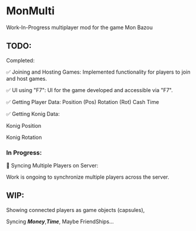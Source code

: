 # MonMulti
Work-In-Progress multiplayer mod for the game Mon Bazou

## TODO:

Completed:

✅ Joining and Hosting Games: Implemented functionality for players to join and host games.

✅ UI using "F7": UI for the game developed and accessible via "F7".

✅ Getting Player Data:
  Position (Pos)
  Rotation (Rot)
  Cash
  Time
  
✅ Getting Konig Data:

  Konig Position
  
  Konig Rotation
  

### In Progress:
  🔄 Syncing Multiple Players on Server:
  
  Work is ongoing to synchronize multiple players across the server.

## WIP:

Showing connected players as game objects (capsules),

Syncing ***Money***,***Time***, Maybe FriendShips...
